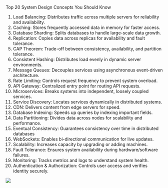 Top 20 System Design Concepts You Should Know

1. Load Balancing: Distributes traffic across multiple servers for reliability and availability.
2. Caching: Stores frequently accessed data in memory for faster access.
3. Database Sharding: Splits databases to handle large-scale data growth.
4. Replication: Copies data across replicas for availability and fault tolerance.
5. CAP Theorem: Trade-off between consistency, availability, and partition tolerance.
6. Consistent Hashing: Distributes load evenly in dynamic server environments.
7. Message Queues: Decouples services using asynchronous event-driven architecture.
8. Rate Limiting: Controls request frequency to prevent system overload.
9. API Gateway: Centralized entry point for routing API requests.
10. Microservices: Breaks systems into independent, loosely coupled services.
11. Service Discovery: Locates services dynamically in distributed systems.
12. CDN: Delivers content from edge servers for speed.
13. Database Indexing: Speeds up queries by indexing important fields.
14. Data Partitioning: Divides data across nodes for scalability and performance.
15. Eventual Consistency: Guarantees consistency over time in distributed databases
16. WebSockets: Enables bi-directional communication for live updates.
17. Scalability: Increases capacity by upgrading or adding machines.
18. Fault Tolerance: Ensures system availability during hardware/software failures.
19. Monitoring: Tracks metrics and logs to understand system health.
20. Authentication & Authorization: Controls user access and verifies identity securely.

<img src="https://substack-post-media.s3.amazonaws.com/public/images/f3c20adf-c285-4abf-bf87-8a9cc044aeed_1280x1546.jpeg">
